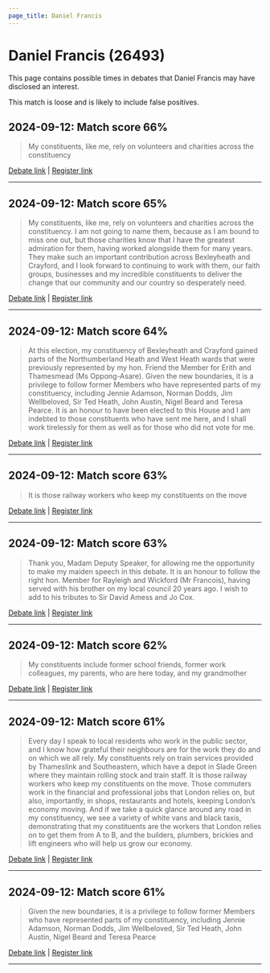 ```yaml
---
page_title: Daniel Francis
---
```


# Daniel Francis  (26493)

This page contains possible times in debates that Daniel Francis may have disclosed an interest.

This match is loose and is likely to include false positives. 



## 2024-09-12: Match score 66%

>My constituents, like me, rely on volunteers and charities across the constituency

[Debate link](https://www.theyworkforyou.com/debates/?id=2024-09-12b.1013.1) | [Register link](https://www.theyworkforyou.com/mp/26493/register)


---



## 2024-09-12: Match score 65%

>My constituents, like me, rely on volunteers and charities across the constituency. I am not going to name them, because as I am bound to miss one out, but those charities know that I have the greatest admiration for them, having worked alongside them for many years. They make such an important contribution across Bexleyheath and Crayford, and I look forward to continuing to work with them, our faith groups, businesses and my incredible constituents to deliver the change that our community and our country so desperately need.

[Debate link](https://www.theyworkforyou.com/debates/?id=2024-09-12b.1013.1) | [Register link](https://www.theyworkforyou.com/mp/26493/register)


---



## 2024-09-12: Match score 64%

>At this election, my constituency of Bexleyheath and Crayford gained parts of the Northumberland Heath and West Heath wards that were previously represented by my hon. Friend the Member for Erith and Thamesmead (Ms Oppong-Asare). Given the new boundaries, it is a privilege to follow former Members who have represented parts of my constituency, including Jennie Adamson, Norman Dodds, Jim Wellbeloved, Sir Ted Heath, John Austin, Nigel Beard and Teresa Pearce. It is an honour to have been elected to this House and I am indebted to those constituents who have sent me here, and I shall work tirelessly for them as well as for those who did not vote for me.

[Debate link](https://www.theyworkforyou.com/debates/?id=2024-09-12b.1013.1) | [Register link](https://www.theyworkforyou.com/mp/26493/register)


---



## 2024-09-12: Match score 63%

>It is those railway workers who keep my constituents on the move

[Debate link](https://www.theyworkforyou.com/debates/?id=2024-09-12b.1013.1) | [Register link](https://www.theyworkforyou.com/mp/26493/register)


---



## 2024-09-12: Match score 63%

>Thank you, Madam Deputy Speaker, for allowing me the opportunity to make my maiden speech in this debate. It is an honour to follow the right hon. Member for Rayleigh and Wickford (Mr Francois), having served with his brother on my local council 20 years ago. I wish to add to his tributes to Sir David Amess and Jo Cox.

[Debate link](https://www.theyworkforyou.com/debates/?id=2024-09-12b.1013.1) | [Register link](https://www.theyworkforyou.com/mp/26493/register)


---



## 2024-09-12: Match score 62%

>My constituents include former school friends, former work colleagues, my parents, who are here today, and my grandmother

[Debate link](https://www.theyworkforyou.com/debates/?id=2024-09-12b.1013.1) | [Register link](https://www.theyworkforyou.com/mp/26493/register)


---



## 2024-09-12: Match score 61%

>Every day I speak to local residents who work in the public sector, and I know how grateful their neighbours are for the work they do and on which we all rely. My constituents rely on train services provided by Thameslink and Southeastern, which have a depot in Slade Green where they maintain rolling stock and train staff. It is those railway workers who keep my constituents on the move. Those commuters work in the financial and professional jobs that London relies on, but also, importantly, in shops, restaurants and hotels, keeping London’s economy moving. And if we take a quick glance around any road in my constituency, we see a variety of white vans and black taxis, demonstrating that my constituents are the workers that London relies on to get them from A to B, and the builders, plumbers, brickies and lift engineers who will help us grow our economy.

[Debate link](https://www.theyworkforyou.com/debates/?id=2024-09-12b.1013.1) | [Register link](https://www.theyworkforyou.com/mp/26493/register)


---



## 2024-09-12: Match score 61%

>Given the new boundaries, it is a privilege to follow former Members who have represented parts of my constituency, including Jennie Adamson, Norman Dodds, Jim Wellbeloved, Sir Ted Heath, John Austin, Nigel Beard and Teresa Pearce

[Debate link](https://www.theyworkforyou.com/debates/?id=2024-09-12b.1013.1) | [Register link](https://www.theyworkforyou.com/mp/26493/register)


---

